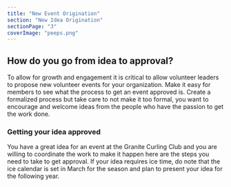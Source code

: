 ```yaml
---
title: "New Event Origination"
section: "New Idea Origination"
sectionPage: "3"
coverImage: "peeps.png"
---
```


## How do you go from idea to approval?

To allow for growth and engagement it is critical to allow volunteer leaders to propose new volunteer events for your organization. Make it easy for members to see what the process to get an event approved is. Create a formalized process but take care to not make it too formal, you want to encourage and welcome ideas from the people who have the passion to get the work done.

### Getting your idea approved

You have a great idea for an event at the Granite Curling Club and you are willing to coordinate the work to make it happen here are the steps you need to take to get approval. If your idea requires ice time, do note that the ice calendar is set in March for the season and plan to present your idea for the following year.
